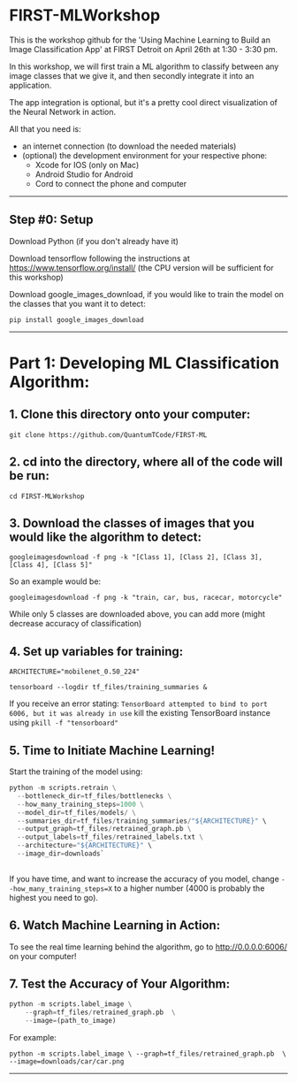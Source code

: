 # FIRST-MLWorkshop
This is the workshop github for the 'Using Machine Learning to Build an Image Classification App' at FIRST Detroit on April 26th at 1:30 - 3:30 pm.

In this workshop, we will first train a ML algorithm to classify between any image classes that we give it, and then secondly integrate it into an application. 

The app integration is optional, but it's a pretty cool direct visualization of the Neural Network in action.

All that you need is: 
 * an internet connection (to download the needed materials)
 * (optional) the development environment for your respective phone:
   * Xcode for IOS (only on Mac)
   * Android Studio for Android 
   * Cord to connect the phone and computer
______________________________________________________________________________________________________________________________
## Step #0: Setup 

Download Python (if you don't already have it)

Download tensorflow following the instructions at https://www.tensorflow.org/install/ (the CPU version will be sufficient for this workshop)

Download google_images_download, if you would like to train the model on the classes that you want it to detect:

`pip install google_images_download`
______________________________________________________________________________________________________________________________

# Part 1: Developing ML Classification Algorithm:

## 1. Clone this directory onto your computer: 

`git clone https://github.com/QuantumTCode/FIRST-ML`



## 2. cd into the directory, where all of the code will be run:

`cd FIRST-MLWorkshop`



## 3. Download the classes of images that you would like the algorithm to detect:

`googleimagesdownload -f png -k "[Class 1], [Class 2], [Class 3], [Class 4], [Class 5]" `

So an example would be:

`googleimagesdownload -f png -k "train, car, bus, racecar, motorcycle"`

While only 5 classes are downloaded above, you can add more (might decrease accuracy of classification)



## 4. Set up variables for training:

`ARCHITECTURE="mobilenet_0.50_224"`

`tensorboard --logdir tf_files/training_summaries &`

If you receive an error stating: `TensorBoard attempted to bind to port 6006, but it was already in use` kill the existing TensorBoard instance using `pkill -f "tensorboard"`


## 5. Time to Initiate Machine Learning!

Start the training of the model using:

```python
python -m scripts.retrain \
  --bottleneck_dir=tf_files/bottlenecks \
  --how_many_training_steps=1000 \
  --model_dir=tf_files/models/ \
  --summaries_dir=tf_files/training_summaries/"${ARCHITECTURE}" \
  --output_graph=tf_files/retrained_graph.pb \
  --output_labels=tf_files/retrained_labels.txt \
  --architecture="${ARCHITECTURE}" \
  --image_dir=downloads`
  
  ```
  
If you have time, and want to increase the accuracy of you model, change `--how_many_training_steps=X` to a higher number (4000 is probably the highest you need to go).


## 6. Watch Machine Learning in Action:

To see the real time learning behind the algorithm, go to http://0.0.0.0:6006/ on your computer!

## 7. Test the Accuracy of Your Algorithm:
```python
python -m scripts.label_image \
    --graph=tf_files/retrained_graph.pb  \
    --image=(path_to_image) 
   ```
    
For example:

`python -m scripts.label_image \
    --graph=tf_files/retrained_graph.pb  \
    --image=downloads/car/car.png`
  
  
  




______________________________________________________________________________________________________________________________



     
